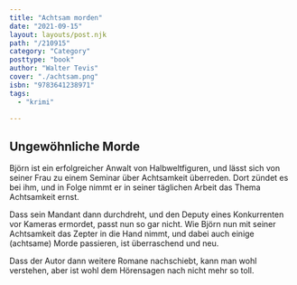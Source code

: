 ```yaml
---
title: "Achtsam morden"
date: "2021-09-15"
layout: layouts/post.njk
path: "/210915"
category: "Category"
posttype: "book"
author: "Walter Tevis"
cover: "./achtsam.png"
isbn: "9783641238971"
tags:
  - "krimi"

---
```

## Ungewöhnliche Morde

Björn ist ein erfolgreicher Anwalt von Halbweltfiguren, und lässt sich von seiner Frau zu einem Seminar über Achtsamkeit überreden. Dort zündet es bei ihm, und in Folge nimmt er in seiner täglichen Arbeit das Thema Achtsamkeit ernst.

Dass sein Mandant dann durchdreht, und den Deputy eines Konkurrenten vor Kameras ermordet, passt nun so gar nicht. Wie Björn nun mit seiner Achtsamkeit das Zepter in die Hand nimmt, und dabei auch einige (achtsame) Morde passieren, ist überraschend und neu.

Dass der Autor dann weitere Romane nachschiebt, kann man wohl verstehen, aber ist wohl dem Hörensagen nach nicht mehr so toll.
